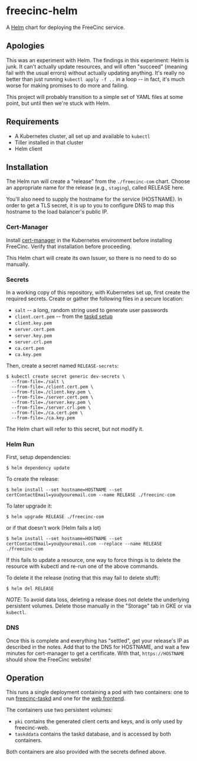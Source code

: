 # freecinc-helm

A [Helm](https://helm.sh/) chart for deploying the FreeCinc service.

## Apologies

This was an experiment with Helm.
The findings in this experiment: Helm is junk.
It can't actually update resources, and will often "succeed" (meaning fail with the usual errors) without actually updating anything.
It's really no better than just running `kubectl apply -f ..` in a loop -- in fact, it's much worse for making promises to do more and failing.

This project will probably transition to a simple set of YAML files at some point, but until then we're stuck with Helm.

## Requirements

* A Kubernetes cluster, all set up and available to `kubectl`
* Tiller installed in that cluster
* Helm client

## Installation

The Helm run will create a "release" from the `./freecinc-com` chart.
Choose an appropriate name for the release (e.g., `staging`), called RELEASE here.

You'll also need to supply the hostname for the service (HOSTNAME).
In order to get a TLS secret, it is up to you to configure DNS to map this hostname to the load balancer's public IP.

### Cert-Manager

Install [cert-manager](https://cert-manager.readthedocs.io/en/latest/getting-started/install.html#installing-with-helm) in the Kubernetes environment before installing FreeCinc.
Verify that installation before proceeding.

This Helm chart will create its own Issuer, so there is no need to do so manually.

### Secrets

In a working copy of this repository, with Kubernetes set up, first create the required secrets.
Create or gather the following files in a secure location:

* `salt` -- a long, random string used to generate user passwords
* `client.cert.pem` -- from the [taskd setup](https://taskwarrior.org/docs/taskserver/configure.html)
* `client.key.pem`
* `server.cert.pem`
* `server.key.pem`
* `server.crl.pem`
* `ca.cert.pem`
* `ca.key.pem`

Then, create a secret named `RELEASE-secrets`:

```shell
$ kubectl create secret generic dev-secrets \
  --from-file=./salt \
  --from-file=./client.cert.pem \
  --from-file=./client.key.pem \
  --from-file=./server.cert.pem \
  --from-file=./server.key.pem \
  --from-file=./server.crl.pem \
  --from-file=./ca.cert.pem \
  --from-file=./ca.key.pem
```

The Helm chart will refer to this secret, but not modify it.

### Helm Run

First, setup dependencies:

```shell
$ helm dependency update
```

To create the release:

```shell
$ helm install --set hostname=HOSTNAME --set certContactEmail=you@youremail.com --name RELEASE ./freecinc-com
```

To later upgrade it:

```shell
$ helm upgrade RELEASE ./freecinc-com
```

or if that doesn't work (Helm fails a lot)

```shell
$ helm install --set hostname=HOSTNAME --set certContactEmail=you@youremail.com --replace --name RELEASE ./freecinc-com
```

If this fails to update a resource, one way to force things is to delete the resource with kubectl and re-run one of the above commands.

To delete it the release (noting that this may fail to delete stuff):

```shell
$ helm del RELEASE
```

*NOTE*: To avoid data loss, deleting a release does not delete the underlying persistent volumes.
Delete those manually in the "Storage" tab in GKE or via `kubectl`.

### DNS

Once this is complete and everything has "settled", get your release's IP as described in the notes.
Add that to the DNS for HOSTNAME, and wait a few minutes for cert-manager to get a certificate.
With that, `https://HOSTNAME` should show the FreeCinc website!

## Operation

This runs a single deployment containing a pod with two containers: one to run [freecinc-taskd](https://github.com/freecinc/freecinc-taskd) and one for the [web frontend](https://github.com/freecinc/freecinc-web).

The containers use two persistent volumes:
 * `pki` contains the generated client certs and keys, and is only used by freecinc-web.
 * `taskddata` contains the taskd database, and is accessed by both containers.

Both containers are also provided with the secrets defined above.

